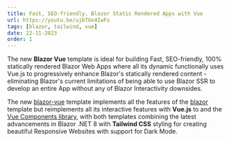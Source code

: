 ```yaml
---
title: Fast, SEO-friendly, Blazor Static Rendered Apps with Vue
url: https://youtu.be/ujbTGn4IwFs
tags: [blazor, tailwind, vue]
date: 22-11-2023
order: 1
---
```


The new **Blazor Vue** template is ideal for building Fast, SEO-friendly, 100% statically rendered Blazor Web Apps where 
all its dynamic functionally uses Vue.js to progressively enhance Blazor's statically rendered content - eliminating Blazor's 
current limitations of being able to use Blazor SSR to develop an entire App without any of Blazor Interactivity downsides.

The new [blazor-vue](https://servicestack.net/posts/net8-best-blazor) template implements all the features of the [blazor](https://servicestack.net/posts/net8-blazor-template) 
template but reimplements all its interactive features with **Vue.js** to and the 
[Vue Components library](https://docs.servicestack.net/vue/), with both templates combining the latest advancements in 
Blazor .NET 8 with **Tailwind CSS** styling for creating beautiful Responsive Websites with support for Dark Mode.
